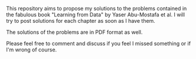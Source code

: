 This repository aims to propose my solutions to the problems contained in the fabulous book "Learning from Data" by Yaser Abu-Mostafa et al. I will try to post solutions for each chapter as soon as I have them.

The solutions of the problems are in PDF format as well.

Please feel free to comment and discuss if you feel I missed something or if I'm wrong of course.


